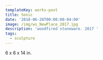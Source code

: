 ```yaml
---
templateKey: works-post
title: Sonic
date: '2018-06-28T00:00:00-04:00'
image: /img/ws_NewPlace_2017.jpg
description: 'woodfired stoneware. 2017 '
tags:
  - sculpture
---
```

6 x 6 x 14 in.
